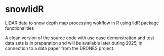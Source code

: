 # snowlidR
LiDAR data to snow depth map processing wokflow in R using lidR package functionalities

A clean version of the source code with use case demonstration and test data sets is in preparation and will be available later during 2025, in connection to a data paper from the DRONES project.  
